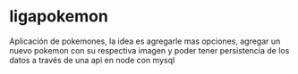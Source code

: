 # ligapokemon
Aplicación de pokemones, la idea es agregarle mas opciones, agregar un nuevo pokemon con su respectiva imagen y poder tener persistencia de los datos a través de una api en node con mysql
